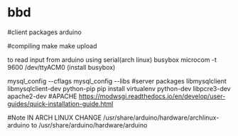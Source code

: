 # bbd
#client packages
arduino

#compiling
make
make upload

to read input from arduino using serial(arch linux)
busybox microcom -t 9600 /dev/ttyACM0
(install busybox)

mysql_config --cflags
mysql_config --libs
#server packages
libmysqlclient
libmysqlclient-dev
python-pip
pip install virtualenv
python-dev
libpcre3-dev
apache2-dev
#APACHE
https://modwsgi.readthedocs.io/en/develop/user-guides/quick-installation-guide.html

#Note
IN ARCH LINUX CHANGE /usr/share/arduino/hardware/archlinux-arduino to /usr/share/arduino/hardware/arduino
